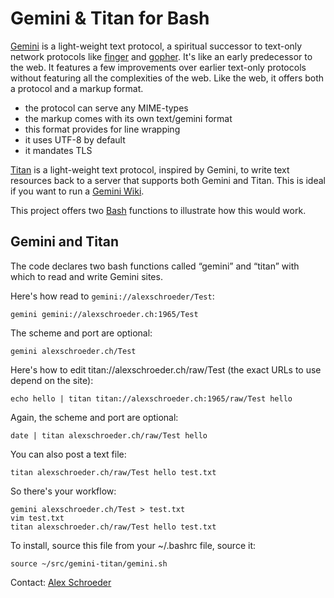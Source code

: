# Gemini & Titan for Bash

[Gemini](https://gemini.circumlunar.space/) is a light-weight text
protocol, a spiritual successor to text-only network protocols like
[finger](https://en.wikipedia.org/wiki/Finger_protocol) and
[gopher](https://en.wikipedia.org/wiki/Gopher_%28protocol%29). It's
like an early predecessor to the web. It features a few improvements
over earlier text-only protocols without featuring all the
complexities of the web. Like the web, it offers both a protocol and a
markup format.

- the protocol can serve any MIME-types
- the markup comes with its own text/gemini format
- this format provides for line wrapping
- it uses UTF-8 by default
- it mandates TLS

[Titan](https://communitywiki.org/wiki/Titan) is a light-weight text
protocol, inspired by Gemini, to write text resources back to a server
that supports both Gemini and Titan. This is ideal if you want to run
a [Gemini Wiki](https://alexschroeder.ch/cgit/gemini-wiki/about/).

This project offers two [Bash](https://www.gnu.org/software/bash/)
functions to illustrate how this would work.

## Gemini and Titan

The code declares two bash functions called “gemini” and “titan” with
which to read and write Gemini sites.

Here's how read to `gemini://alexschroeder/Test`:

```
gemini gemini://alexschroeder.ch:1965/Test
```

The scheme and port are optional:

```
gemini alexschroeder.ch/Test
```

Here's how to edit titan://alexschroeder.ch/raw/Test (the exact URLs
to use depend on the site):

```
echo hello | titan titan://alexschroeder.ch:1965/raw/Test hello
```

Again, the scheme and port are optional:

```
date | titan alexschroeder.ch/raw/Test hello
```

You can also post a text file:

```
titan alexschroeder.ch/raw/Test hello test.txt
```

So there's your workflow:

```
gemini alexschroeder.ch/Test > test.txt
vim test.txt
titan alexschroeder.ch/raw/Test hello test.txt
```

To install, source this file from your ~/.bashrc file, source it:

```
source ~/src/gemini-titan/gemini.sh
```

Contact: [Alex Schroeder](https://alexschroeder.ch/wiki/Contact)
